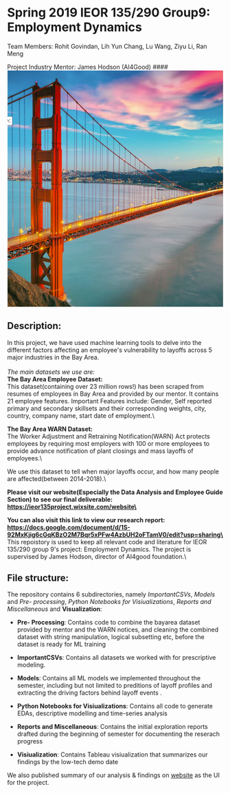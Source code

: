 # Spring 2019 IEOR 135/290 Group9: Employment Dynamics
Team Members: Rohit Govindan, Lih Yun Chang, Lu Wang, Ziyu Li, Ran Meng

Project Industry Mentor: James Hodson (AI4Good)
####![alt text](https://github.com/rohigovi/EmploymentDynamics/blob/master/Bay%20Area.PNG)

## Description:
In this project, we have used machine learning tools to delve into the different factors affecting an employee's vulnerability to layoffs across 5 major industries in the Bay Area.\
\
*The main datasets we use are:*\
**The Bay Area Employee Dataset:**\
This dataset(containing over 23 million rows!) has been scraped from resumes of employees in Bay Area and provided by our mentor.
It contains 21 employee features. Important Features include: Gender, Self reported primary and secondary skillsets and their corresponding weights, city, country, company name, start date of employment.\

**The Bay Area WARN Dataset:**\
The Worker Adjustment and Retraining Notification(WARN) Act protects employees by requiring most employers with 100 or more employees to provide advance notification of plant closings and mass layoffs of employees.\

We use this dataset to tell when major layoffs occur, and how many people are affected(between 2014-2018).\

**Please visit our website(Especially the Data Analysis and Employee Guide Section) to see our final deliverable: https://ieor135project.wixsite.com/website\**

**You can also visit this link to view our research report: https://docs.google.com/document/d/1S-92MxKjig6cGqKBzO2M7Bqr5xPFw4AzbUH2oFTamV0/edit?usp=sharing\**
\
This repoistory is used to keep all relevant code and literature for IEOR 135/290 group 9's project: Employment Dynamics. The project is supervised by James Hodson, director of AI4good foundation.\

## File structure:

The repository contains 6 subdirectories, namely *ImportantCSVs*, *Models* and *Pre- processing*, *Python Notebooks for Visiualizations*, *Reports and Miscellaneous* and **Visualization**:

+ **Pre- Processing**: Contains code to combine the bayarea dataset provided by mentor and the WARN notices, and cleaning the combined dataset with string manipulation, logical subsetting etc, before the dataset is ready for ML training

+ **ImportantCSVs**: Contains all datasets we worked with for prescriptive modeling. 

+ **Models**: Contains all ML models we implemented throughout the semester, including but not limited to preditions of layoff profiles and extracting the driving factors behind layoff events  .  

+ **Python Notebooks for Visiualizations**:  Contains all code to generate EDAs, descriptive modelling and time-series analysis

+ **Reports and Miscellaneous**: Contains the initial exploration reports drafted during the beginning of semester for documenting the reserach progress

+ **Visiualization**: Contains Tableau visiualization that summarizes our findings by the low-tech demo date 


We also published summary of our analysis & findings on [website](https://ieor135project.wixsite.com/website) as the UI for the project. 

